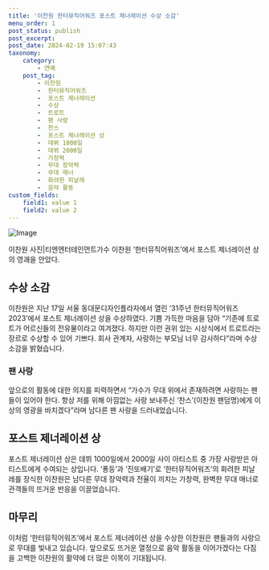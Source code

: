 ```yaml
---
title: '이찬원 한터뮤직어워즈 포스트 제너레이션 수상 소감'
menu_order: 1
post_status: publish
post_excerpt: 
post_date: 2024-02-19 15:07:43
taxonomy:
    category:
        - 연예
    post_tag:
        - 이찬원
        -  한터뮤직어워즈
        -  포스트 제너레이션
        -  수상
        -  트로트
        -  팬 사랑
        -  찬스
        -  포스트 제너레이션 상
        -  데뷔 1000일
        -  데뷔 2000일
        -  가창력
        -  무대 장악력
        -  무대 매너
        -  화려한 피날레
        -  음악 활동
custom_fields:
    field1: value 1
    field2: value 2
---
```


![Image](https://mimgnews.pstatic.net/image/009/2024/02/18/0005259932_001_20240218101601006.jpg?type=w540)

이찬원 사진|티엔엔터테인먼트가수 이찬원 ‘한터뮤직어워즈’에서 포스트 제너레이션 상의 영괘을 안았다. 
## 수상 소감
이찬원은 지난 17일 서울 동대문디자인플라자에서 열린 ‘31주년 한터뮤직어워즈 2023’에서 포스트 제너레이션 상을 수상하였다. 기쁨 가득한 마음을 담아 “기존에 트로트가 어르신들의 전유물이라고 여겨졌다. 하지만 이런 권위 있는 시상식에서 트로트라는 장르로 수상할 수 있어 기쁘다. 회사 관계자, 사랑하는 부모님 너무 감사하다”라며 수상 소감을 밝혔습니다.
### 팬 사랑
앞으로의 활동에 대한 의지를 피력하면서 “가수가 무대 위에서 존재하려면 사랑하는 팬들이 있어야 한다. 항상 저를 위해 아낌없는 사랑 보내주신 ‘찬스’(이찬원 팬덤명)에게 이 상의 영광을 바치겠다”라며 남다른 팬 사랑을 드러내었습니다.
## 포스트 제너레이션 상
포스트 제너레이션 상은 데뷔 1000일에서 2000일 사이 아티스트 중 가장 사랑받은 아티스트에게 수여되는 상입니다. ‘퐁등’과 ‘진또배기’로 ‘한터뮤직어워즈’의 화려한 피날레를 장식한 이찬원은 남다른 무대 장악력과 전율이 끼치는 가창력, 완벽한 무대 매너로 관객들의 뜨거운 반응을 이끌었습니다.
## 마무리
이처럼 ‘한터뮤직어워즈’에서 포스트 제너레이션 상을 수상한 이찬원은 팬들과의 사랑으로 무대를 빛내고 있습니다. 앞으로도 뜨거운 열정으로 음악 활동을 이어가겠다는 다짐을 고백한 이찬원의 활약에 더 많은 이목이 기대됩니다.
